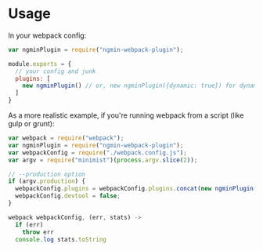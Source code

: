# Usage

In your webpack config: 

```javascript
var ngminPlugin = require("ngmin-webpack-plugin");

module.exports = {
  // your config and junk
  plugins: [
    new ngminPlugin() // or, new ngminPlugin({dynamic: true}) for dynamic mode.
  ]
}
```

As a more realistic example, if you're running webpack from a script (like gulp or grunt): 

```javascript
var webpack = require("webpack");
var ngminPlugin = require("ngmin-webpack-plugin");
var webpackConfig = require("./webpack.config.js");
var argv = require("minimist")(process.argv.slice(2));

// --production option
if (argv.production) {  
  webpackConfig.plugins = webpackConfig.plugins.concat(new ngminPlugin(), new webpack.optimize.UglifyJsPlugin());
  webpackConfig.devtool = false;
}

webpack webpackConfig, (err, stats) ->
  if (err)
    throw err
  console.log stats.toString
```

